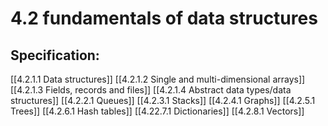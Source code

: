 # 4.2 fundamentals of data structures

## Specification:

[[4.2.1.1 Data structures]]
[[4.2.1.2 Single and multi-dimensional arrays]]
[[4.2.1.3 Fields, records and files]]
[[4.2.1.4 Abstract data types/data structures]]
[[4.2.2.1 Queues]]
[[4.2.3.1 Stacks]]
[[4.2.4.1 Graphs]]
[[4.2.5.1 Trees]]
[[4.2.6.1 Hash tables]]
[[4.22.7.1 Dictionaries]]
[[4.2.8.1 Vectors]]
